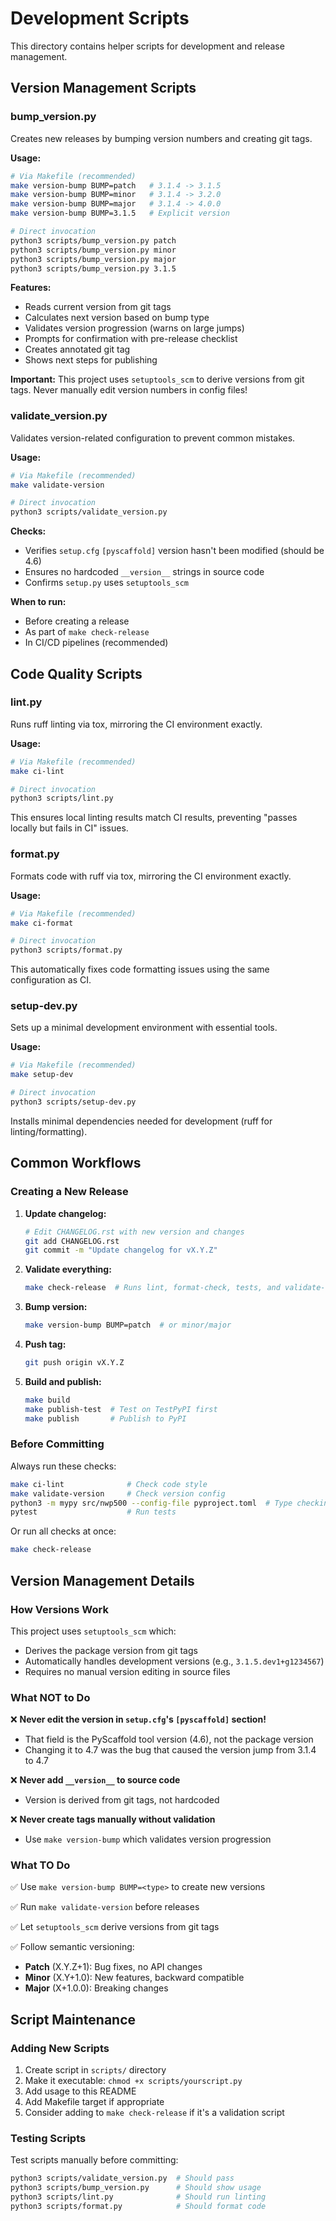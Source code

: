 # Development Scripts

This directory contains helper scripts for development and release management.

## Version Management Scripts

### bump_version.py

Creates new releases by bumping version numbers and creating git tags.

**Usage:**
```bash
# Via Makefile (recommended)
make version-bump BUMP=patch   # 3.1.4 -> 3.1.5
make version-bump BUMP=minor   # 3.1.4 -> 3.2.0
make version-bump BUMP=major   # 3.1.4 -> 4.0.0
make version-bump BUMP=3.1.5   # Explicit version

# Direct invocation
python3 scripts/bump_version.py patch
python3 scripts/bump_version.py minor
python3 scripts/bump_version.py major
python3 scripts/bump_version.py 3.1.5
```

**Features:**
- Reads current version from git tags
- Calculates next version based on bump type
- Validates version progression (warns on large jumps)
- Prompts for confirmation with pre-release checklist
- Creates annotated git tag
- Shows next steps for publishing

**Important:** This project uses `setuptools_scm` to derive versions from git tags. Never manually edit version numbers in config files!

### validate_version.py

Validates version-related configuration to prevent common mistakes.

**Usage:**
```bash
# Via Makefile (recommended)
make validate-version

# Direct invocation
python3 scripts/validate_version.py
```

**Checks:**
- Verifies `setup.cfg` `[pyscaffold]` version hasn't been modified (should be 4.6)
- Ensures no hardcoded `__version__` strings in source code
- Confirms `setup.py` uses `setuptools_scm`

**When to run:**
- Before creating a release
- As part of `make check-release`
- In CI/CD pipelines (recommended)

## Code Quality Scripts

### lint.py

Runs ruff linting via tox, mirroring the CI environment exactly.

**Usage:**
```bash
# Via Makefile (recommended)
make ci-lint

# Direct invocation
python3 scripts/lint.py
```

This ensures local linting results match CI results, preventing "passes locally but fails in CI" issues.

### format.py

Formats code with ruff via tox, mirroring the CI environment exactly.

**Usage:**
```bash
# Via Makefile (recommended)
make ci-format

# Direct invocation
python3 scripts/format.py
```

This automatically fixes code formatting issues using the same configuration as CI.

### setup-dev.py

Sets up a minimal development environment with essential tools.

**Usage:**
```bash
# Via Makefile (recommended)
make setup-dev

# Direct invocation
python3 scripts/setup-dev.py
```

Installs minimal dependencies needed for development (ruff for linting/formatting).

## Common Workflows

### Creating a New Release

1. **Update changelog:**
   ```bash
   # Edit CHANGELOG.rst with new version and changes
   git add CHANGELOG.rst
   git commit -m "Update changelog for vX.Y.Z"
   ```

2. **Validate everything:**
   ```bash
   make check-release  # Runs lint, format-check, tests, and validate-version
   ```

3. **Bump version:**
   ```bash
   make version-bump BUMP=patch  # or minor/major
   ```

4. **Push tag:**
   ```bash
   git push origin vX.Y.Z
   ```

5. **Build and publish:**
   ```bash
   make build
   make publish-test  # Test on TestPyPI first
   make publish       # Publish to PyPI
   ```

### Before Committing

Always run these checks:
```bash
make ci-lint              # Check code style
make validate-version     # Check version config
python3 -m mypy src/nwp500 --config-file pyproject.toml  # Type checking
pytest                    # Run tests
```

Or run all checks at once:
```bash
make check-release
```

## Version Management Details

### How Versions Work

This project uses `setuptools_scm` which:
- Derives the package version from git tags
- Automatically handles development versions (e.g., `3.1.5.dev1+g1234567`)
- Requires no manual version editing in source files

### What NOT to Do

❌ **Never edit the version in `setup.cfg`'s `[pyscaffold]` section!**
   - That field is the PyScaffold tool version (4.6), not the package version
   - Changing it to 4.7 was the bug that caused the version jump from 3.1.4 to 4.7

❌ **Never add `__version__` to source code**
   - Version is derived from git tags, not hardcoded

❌ **Never create tags manually without validation**
   - Use `make version-bump` which validates version progression

### What TO Do

✅ Use `make version-bump BUMP=<type>` to create new versions

✅ Run `make validate-version` before releases

✅ Let `setuptools_scm` derive versions from git tags

✅ Follow semantic versioning:
   - **Patch** (X.Y.Z+1): Bug fixes, no API changes
   - **Minor** (X.Y+1.0): New features, backward compatible
   - **Major** (X+1.0.0): Breaking changes

## Script Maintenance

### Adding New Scripts

1. Create script in `scripts/` directory
2. Make it executable: `chmod +x scripts/yourscript.py`
3. Add usage to this README
4. Add Makefile target if appropriate
5. Consider adding to `make check-release` if it's a validation script

### Testing Scripts

Test scripts manually before committing:
```bash
python3 scripts/validate_version.py  # Should pass
python3 scripts/bump_version.py      # Should show usage
python3 scripts/lint.py              # Should run linting
python3 scripts/format.py            # Should format code
```
